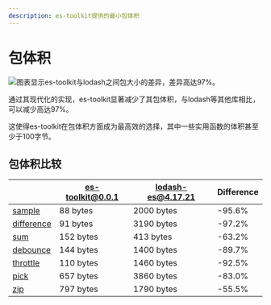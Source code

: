 ```yaml
---
description: es-toolkit提供的最小包体积
---
```


# 包体积

![图表显示es-toolkit与lodash之间包大小的差异，差异高达97%。](/assets/bundle-size.png)

通过其现代化的实现，es-toolkit显著减少了其包体积，与lodash等其他库相比，可以减少高达97%。

这使得es-toolkit在包体积方面成为最高效的选择，其中一些实用函数的体积甚至少于100字节。

## 包体积比较

|                                            | es-toolkit@0.0.1 | lodash-es@4.17.21 | Difference |
| ------------------------------------------ | ---------------- | ----------------- | ---------- |
| [sample](./reference/array/sample)         | 88 bytes         | 2000 bytes        | -95.6%     |
| [difference](./reference/array/difference) | 91 bytes         | 3190 bytes        | -97.2%     |
| [sum](./reference/math/sum)                | 152 bytes        | 413 bytes         | -63.2%     |
| [debounce](./reference/function/debounce)  | 144 bytes        | 1400 bytes        | -89.7%     |
| [throttle](./reference/function/throttle)  | 110 bytes        | 1460 bytes        | -92.5%     |
| [pick](./reference/object/pick)            | 657 bytes        | 3860 bytes        | -83.0%     |
| [zip](./reference/array/zip)               | 797 bytes        | 1790 bytes        | -55.5%     |
